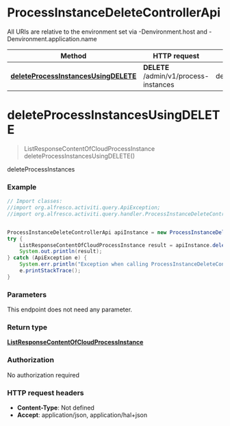 # ProcessInstanceDeleteControllerApi

All URIs are relative to the environment set via -Denvironment.host and -Denvironment.application.name

Method | HTTP request | Description
------------- | ------------- | -------------
[**deleteProcessInstancesUsingDELETE**](ProcessInstanceDeleteControllerApi.md#deleteProcessInstancesUsingDELETE) | **DELETE** /admin/v1/process-instances | deleteProcessInstances

<a name="deleteProcessInstancesUsingDELETE"></a>
# **deleteProcessInstancesUsingDELETE**
> ListResponseContentOfCloudProcessInstance deleteProcessInstancesUsingDELETE()

deleteProcessInstances

### Example
```java
// Import classes:
//import org.alfresco.activiti.query.ApiException;
//import org.alfresco.activiti.query.handler.ProcessInstanceDeleteControllerApi;


ProcessInstanceDeleteControllerApi apiInstance = new ProcessInstanceDeleteControllerApi();
try {
    ListResponseContentOfCloudProcessInstance result = apiInstance.deleteProcessInstancesUsingDELETE();
    System.out.println(result);
} catch (ApiException e) {
    System.err.println("Exception when calling ProcessInstanceDeleteControllerApi#deleteProcessInstancesUsingDELETE");
    e.printStackTrace();
}
```

### Parameters
This endpoint does not need any parameter.

### Return type

[**ListResponseContentOfCloudProcessInstance**](ListResponseContentOfCloudProcessInstance.md)

### Authorization

No authorization required

### HTTP request headers

 - **Content-Type**: Not defined
 - **Accept**: application/json, application/hal+json

